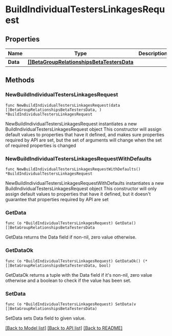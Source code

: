 # BuildIndividualTestersLinkagesRequest

## Properties

Name | Type | Description | Notes
------------ | ------------- | ------------- | -------------
**Data** | [**[]BetaGroupRelationshipsBetaTestersData**](BetaGroupRelationshipsBetaTestersData.md) |  | 

## Methods

### NewBuildIndividualTestersLinkagesRequest

`func NewBuildIndividualTestersLinkagesRequest(data []BetaGroupRelationshipsBetaTestersData, ) *BuildIndividualTestersLinkagesRequest`

NewBuildIndividualTestersLinkagesRequest instantiates a new BuildIndividualTestersLinkagesRequest object
This constructor will assign default values to properties that have it defined,
and makes sure properties required by API are set, but the set of arguments
will change when the set of required properties is changed

### NewBuildIndividualTestersLinkagesRequestWithDefaults

`func NewBuildIndividualTestersLinkagesRequestWithDefaults() *BuildIndividualTestersLinkagesRequest`

NewBuildIndividualTestersLinkagesRequestWithDefaults instantiates a new BuildIndividualTestersLinkagesRequest object
This constructor will only assign default values to properties that have it defined,
but it doesn't guarantee that properties required by API are set

### GetData

`func (o *BuildIndividualTestersLinkagesRequest) GetData() []BetaGroupRelationshipsBetaTestersData`

GetData returns the Data field if non-nil, zero value otherwise.

### GetDataOk

`func (o *BuildIndividualTestersLinkagesRequest) GetDataOk() (*[]BetaGroupRelationshipsBetaTestersData, bool)`

GetDataOk returns a tuple with the Data field if it's non-nil, zero value otherwise
and a boolean to check if the value has been set.

### SetData

`func (o *BuildIndividualTestersLinkagesRequest) SetData(v []BetaGroupRelationshipsBetaTestersData)`

SetData sets Data field to given value.



[[Back to Model list]](../README.md#documentation-for-models) [[Back to API list]](../README.md#documentation-for-api-endpoints) [[Back to README]](../README.md)


